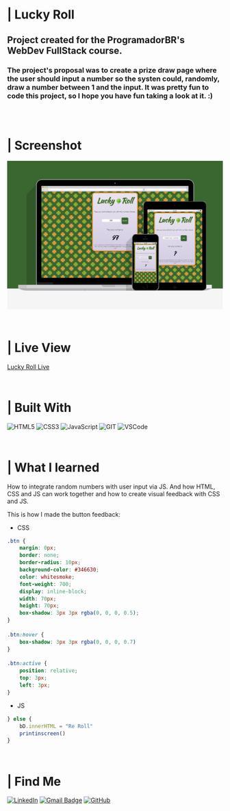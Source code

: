 # | Lucky Roll 
## Project created for the ProgramadorBR's WebDev FullStack course.
### The project's proposal was to create a prize draw page where the user should input a number so the systen could, randomly, draw a number between 1 and the input. It was pretty fun to code this project, so I hope you have fun taking a look at it. :)

<br><br>

# | Screenshot
![](./assets/screenshot/screenshot.png)

<br>

# | Live View
[Lucky Roll Live](https://lucky-roll.netlify.app)

<br>

# | Built With
 <img src="https://img.shields.io/badge/HTML5-E34F26?style=for-the-badge&logo=html5&logoColor=white" alt="HTML5"> <img src="https://img.shields.io/badge/CSS3-1572B6?style=for-the-badge&logo=css3&logoColor=white" ALT="CSS3"> <img src="https://img.shields.io/badge/JavaScript-F7DF1E?style=for-the-badge&logo=javascript&logoColor=black" alt="JavaScript"> <img src="https://img.shields.io/badge/Git-F05032?style=for-the-badge&logo=git&logoColor=white" alt="GIT"> <img src="https://img.shields.io/badge/Visual_Studio_Code-0078D4?style=for-the-badge&logo=visual%20studio%20code&logoColor=white" alt="VSCode">

<br>

# | What I learned
How to integrate random numbers with user input via JS. And how HTML, CSS and JS can work together and how to create visual feedback with CSS and JS.

This is how I made the button feedback:
- CSS
```css
.btn {
    margin: 0px;
    border: none;
    border-radius: 10px;
    background-color: #346630;
    color: whitesmoke;
    font-weight: 700;
    display: inline-block;
    width: 70px;
    height: 70px;
    box-shadow: 3px 3px rgba(0, 0, 0, 0.5);
}

.btn:hover {
    box-shadow: 3px 3px rgba(0, 0, 0, 0.7)
}

.btn:active {
    position: relative;
    top: 3px;
    left: 3px;
}
```
- JS
```js
} else {
    bD.innerHTML = "Re Roll"
    printinscreen()
}
```


<br>

# | Find Me
[![LinkedIn](https://img.shields.io/badge/LinkedIn-0077B5?style=for-the-badge&logo=linkedin&logoColor=white)](https://www.linkedin.com/in/guilherme-ferreira-6841b023/) [![Gmail Badge](https://img.shields.io/badge/-guilhermerera@gmail.com-f24f4f?style=flat-square&logo=Gmail&logoColor=white&link=mailto:guilhermerera@gmail.com)](mailto:guilhermerera@gmail.com) [![GitHub](https://img.shields.io/github/followers/guilhermerera.svg?style=social&label=Follow&maxAge=2592000)](https://github.com/guilhermerera)
